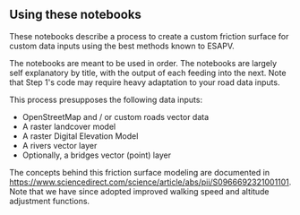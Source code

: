 ## Using these notebooks

These notebooks describe a process to create a custom friction surface for custom data inputs using the best methods known to ESAPV.

The notebooks are meant to be used in order. The notebooks are largely self explanatory by title, with the output of each feeding into the next. Note that Step 1's code may require heavy adaptation to your road data inputs.

This process presupposes the following data inputs:
* OpenStreetMap and / or custom roads vector data
* A raster landcover model
* A raster Digital Elevation Model
* A rivers vector layer
* Optionally, a bridges vector (point) layer

The concepts behind this friction surface modeling are documented in https://www.sciencedirect.com/science/article/abs/pii/S0966692321001101. Note that we have since adopted improved walking speed and altitude adjustment functions.
